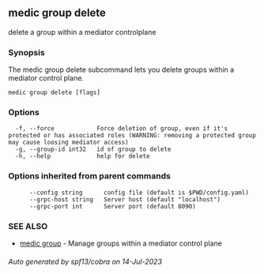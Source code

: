 ## medic group delete

delete a group within a mediator controlplane

### Synopsis

The medic group delete subcommand lets you delete groups within a
mediator control plane.

```
medic group delete [flags]
```

### Options

```
  -f, --force            Force deletion of group, even if it's protected or has associated roles (WARNING: removing a protected group may cause loosing mediator access)
  -g, --group-id int32   id of group to delete
  -h, --help             help for delete
```

### Options inherited from parent commands

```
      --config string      config file (default is $PWD/config.yaml)
      --grpc-host string   Server host (default "localhost")
      --grpc-port int      Server port (default 8090)
```

### SEE ALSO

* [medic group](medic_group.md)	 - Manage groups within a mediator control plane

###### Auto generated by spf13/cobra on 14-Jul-2023
